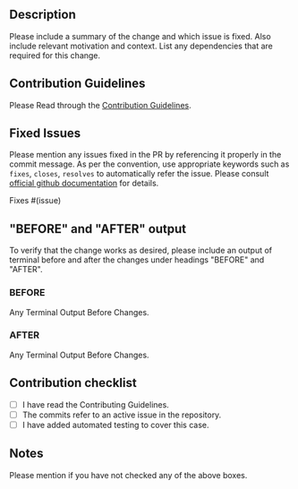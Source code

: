 <!---
    Thank you for contributing to Khulnasoft Security.
    Please don't remove the template.
-->

## Description
Please include a summary of the change and which issue is fixed. Also include relevant motivation and context. List any dependencies that are required for this change.

## Contribution Guidelines
Please Read through the [Contribution Guidelines](https://github.com/khulnasoft/kube-hunter/blob/main/CONTRIBUTING.md).

## Fixed Issues

Please mention any issues fixed in the PR by referencing it properly in the commit message.
As per the convention, use appropriate keywords such as `fixes`, `closes`, `resolves` to automatically refer the issue.
Please consult [official github documentation](https://help.github.com/en/github/managing-your-work-on-github/closing-issues-using-keywords) for details.

Fixes #(issue)

## "BEFORE" and "AFTER" output

To verify that the change works as desired, please include an output of terminal before and after the changes under headings "BEFORE" and "AFTER".

### BEFORE
Any Terminal Output Before Changes.

### AFTER
Any Terminal Output Before Changes.

## Contribution checklist
 - [ ] I have read the Contributing Guidelines.
 - [ ] The commits refer to an active issue in the repository.
 - [ ] I have added automated testing to cover this case.
 
## Notes
Please mention if you have not checked any of the above boxes.
